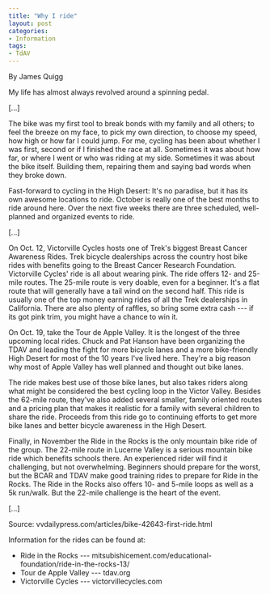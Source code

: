 ```yaml
---
title: "Why I ride"
layout: post
categories:
- Information
tags:
- TdAV
---
```


By James Quigg

My life has almost always revolved around a spinning pedal.

\[...\]

The bike was my first tool to break bonds with my family and all others; to feel the breeze on my face, to pick my own direction, to choose my speed, how high or how far I could jump. For me, cycling has been about whether I was first, second or if I finished the race at all. Sometimes it was about how far, or where I went or who was riding at my side. Sometimes it was about the bike itself. Building them, repairing them and saying bad words when they broke down.

Fast-forward to cycling in the High Desert: It's no paradise, but it has its own awesome locations to ride. October is really one of the best months to ride around here. Over the next five weeks there are three scheduled, well-planned and organized events to ride.

\[...\]

On Oct. 12, Victorville Cycles hosts one of Trek's biggest Breast Cancer Awareness Rides. Trek bicycle dealerships across the country host bike rides with benefits going to the Breast Cancer Research Foundation. Victorville Cycles' ride is all about wearing pink. The ride offers 12- and 25-mile routes. The 25-mile route is very doable, even for a beginner. It's a flat route that will generally have a tail wind on the second half. This ride is usually one of the top money earning rides of all the Trek dealerships in California. There are also plenty of raffles, so bring some extra cash --- if its got pink trim, you might have a chance to win it.

On Oct. 19, take the Tour de Apple Valley. It is the longest of the three upcoming local rides. Chuck and Pat Hanson have been organizing the TDAV and leading the fight for more bicycle lanes and a more bike-friendly High Desert for most of the 10 years I've lived here. They're a big reason why most of Apple Valley has well planned and thought out bike lanes.

The ride makes best use of those bike lanes, but also takes riders along what might be considered the best cycling loop in the Victor Valley. Besides the 62-mile route, they've also added several smaller, family oriented routes and a pricing plan that makes it realistic for a family with several children to share the ride. Proceeds from this ride go to continuing efforts to get more bike lanes and better bicycle awareness in the High Desert.

Finally, in November the Ride in the Rocks is the only mountain bike ride of the group. The 22-mile route in Lucerne Valley is a serious mountain bike ride which benefits schools there. An experienced rider will find it challenging, but not overwhelming. Beginners should prepare for the worst, but the BCAR and TDAV make good training rides to prepare for Ride in the Rocks. The Ride in the Rocks also offers 10- and 5-mile loops as well as a 5k run/walk. But the 22-mile challenge is the heart of the event.

\[...\]

Source: vvdailypress.com/articles/bike-42643-first-ride.html

Information for the rides can be found at:

- Ride in the Rocks --- mitsubishicement.com/educational-foundation/ride-in-the-rocks-13/
- Tour de Apple Valley --- tdav.org
- Victorville Cycles --- victorvillecycles.com